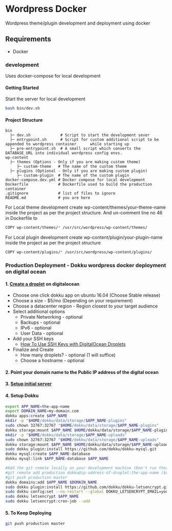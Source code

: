 # Wordpress Docker
Wordpress theme/plugin development and deployment using docker

## Requirements

* Docker

### development
Uses docker-compose for local development

#### Getting Started

Start the server for local development
```bash
bash bin/dev.sh
```

#### Project Structure
```
bin
  ├─ dev.sh             # Script to start the development sever
  ├─ entrypoint.sh      # Script for custom additional script to be appended to wordpress container      while starting up
  ├─ pre-entrypoint.sh  # A small script which converts the DATABASE_URL into individual wordpress config envs.
wp-content
  ├─ themes (Options - Only if you are making custom theme)
     ├─ custom-theme   # The name of the custom theme 
  ├─ plugins (Optional - Only if you are making custom plugin)
     ├─ custom-plugin  # The name of the custom plugin             
docker-compose.dev.yml # Docker compose for local development
Dockerfile             # Dockerfile used to build the production container
.gitignore             # list of files to ignore
README.md              # you are here
```
For Local theme development create wp-content/themes/your-theme-name inside the project as per the project structure. And un-comment line no 46 in Dockerfile to
```bash
COPY wp-content/themes/* /usr/src/wordpress/wp-content/themes/
```

For Local plugin development create wp-content/plugin/your-plugin-name inside the project as per the project structure
```bash
COPY wp-content/plugins/* /usr/src/wordpress/wp-content/plugins/
```

### Production Deployment - Dokku wordpress docker deployment on digital ocean

#### 1. [Create a droplet](https://cloud.digitalocean.com/droplets/new) on digitalocean
- Choose one click dokku app on ubuntu 16.04 (Choose Stable release)
- Choose a size - $5/mo (Depending on your requirement)
- Choose a datacenter region - Region closest to your target audience
- Select additional options
  - Private Networking - optional
  - Backups - optional
  - IPv6 - optional
  - User Data - optional
- Add your SSH keys
  - [How To Use SSH Keys with DigitalOcean Droplets](https://www.digitalocean.com/community/tutorials/how-to-use-ssh-keys-with-digitalocean-droplets)
- Finalize and Create
  - How many droplets? - optional (1 will suffice)
  - Choose a hostname - optional

#### 2. Point your domain name to the Public IP address of the digital ocean

#### 3. [Setup initial server](https://www.digitalocean.com/community/tutorials/initial-server-setup-with-ubuntu-16-04)

#### 4. Setup Dokku
```bash
export APP_NAME=the-app-name
export DOMAIN_NAME=my-domain.com
dokku apps:create $APP_NAME
mkdir -p "$HOME/dokku/data/storage/$APP_NAME-plugins"
sudo chown 32767:32767 "$HOME/dokku/data/storage/$APP_NAME-plugins"
dokku storage:mount $APP_NAME $HOME/dokku/data/storage/$APP_NAME-plugins:/var/www/html/wp-content/plugins
mkdir -p "$HOME/dokku/data/storage/$APP_NAME-uploads"
sudo chown 32767:32767 "$HOME/dokku/data/storage/$APP_NAME-uploads"
dokku storage:mount $APP_NAME $HOME/dokku/data/storage/$APP_NAME-uploads:/var/www/html/wp-content/uploads
sudo dokku plugin:install https://github.com/dokku/dokku-mysql.git
dokku mysql:create $APP_NAME-database
dokku mysql:link $APP_NAME-database $APP_NAME

#Add the git remote locally on your development machine (Don't run these commented statements on the sever)
#git remote add production dokku@ip-address-of-droplet:the-app-name ($APP_NAME)
#git push production master
dokku domains:add $APP_NAME $DOMAIN_NAME
sudo dokku plugin:install https://github.com/dokku/dokku-letsencrypt.git
sudo dokku config:set --no-restart --global DOKKU_LETSENCRYPT_EMAIL=you@example.com
sudo dokku letsencrypt $APP_NAME
sudo dokku letsencrypt:cron-job --add
```


#### 5. To Keep Deploying
```bash
git push production master
```